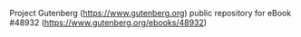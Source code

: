 Project Gutenberg (https://www.gutenberg.org) public repository for eBook #48932 (https://www.gutenberg.org/ebooks/48932)
